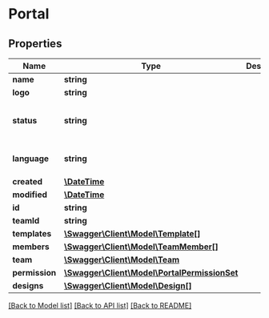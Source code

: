 # Portal

## Properties
Name | Type | Description | Notes
------------ | ------------- | ------------- | -------------
**name** | **string** |  | 
**logo** | **string** |  | [optional] 
**status** | **string** |  | [optional] [default to 'private']
**language** | **string** |  | [optional] [default to 'en']
**created** | [**\DateTime**](\DateTime.md) |  | [optional] 
**modified** | [**\DateTime**](\DateTime.md) |  | [optional] 
**id** | **string** |  | [optional] 
**teamId** | **string** |  | [optional] 
**templates** | [**\Swagger\Client\Model\Template[]**](Template.md) |  | [optional] 
**members** | [**\Swagger\Client\Model\TeamMember[]**](TeamMember.md) |  | [optional] 
**team** | [**\Swagger\Client\Model\Team**](Team.md) |  | [optional] 
**permission** | [**\Swagger\Client\Model\PortalPermissionSet**](PortalPermissionSet.md) |  | [optional] 
**designs** | [**\Swagger\Client\Model\Design[]**](Design.md) |  | [optional] 

[[Back to Model list]](../README.md#documentation-for-models) [[Back to API list]](../README.md#documentation-for-api-endpoints) [[Back to README]](../README.md)


